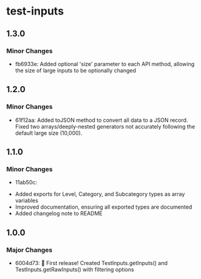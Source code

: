 # test-inputs

## 1.3.0

### Minor Changes

- fb6933e: Added optional 'size' parameter to each API method, allowing the size of large inputs to be optionally changed

## 1.2.0

### Minor Changes

- 61f12aa: Added toJSON method to convert all data to a JSON record. Fixed two arrays/deeply-nested generators not accurately following the default large size (10,000).

## 1.1.0

### Minor Changes

- 11ab50c:

* Added exports for Level, Category, and Subcategory types as array variables
* Improved documentation, ensuring all exported types are documented
* Added changelog note to README

## 1.0.0

### Major Changes

- 6004d73: 🎉 First release! Created TestInputs.getInputs() and TestInputs.getRawInputs() with filtering options

